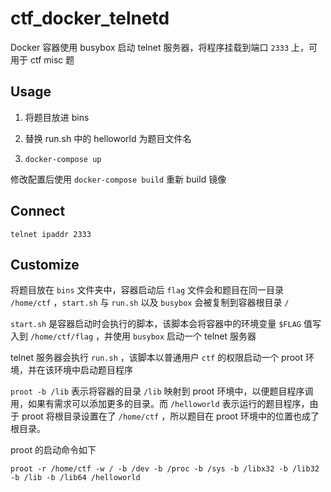# ctf_docker_telnetd

Docker 容器使用 busybox 启动 telnet 服务器，将程序挂载到端口 `2333` 上，可用于 ctf misc 题

## Usage

1. 将题目放进 bins

2. 替换 run.sh 中的 helloworld 为题目文件名

3. `docker-compose up`

修改配置后使用 `docker-compose build` 重新 build 镜像

## Connect

`telnet ipaddr 2333`

## Customize

将题目放在 `bins` 文件夹中，容器启动后 `flag` 文件会和题目在同一目录 `/home/ctf` ，`start.sh` 与 `run.sh` 以及 `busybox` 会被复制到容器根目录 `/`

`start.sh` 是容器启动时会执行的脚本，该脚本会将容器中的环境变量 `$FLAG` 值写入到 `/home/ctf/flag` ，并使用 `busybox` 启动一个 telnet 服务器

telnet 服务器会执行 `run.sh` ，该脚本以普通用户 `ctf` 的权限启动一个 proot 环境，并在该环境中启动题目程序

`proot -b /lib` 表示将容器的目录 `/lib` 映射到 proot 环境中，以便题目程序调用，如果有需求可以添加更多的目录。而 `/helloworld` 表示运行的题目程序，由于 proot 将根目录设置在了 `/home/ctf` ，所以题目在 proot 环境中的位置也成了根目录。

proot 的启动命令如下

`proot -r /home/ctf -w / -b /dev -b /proc -b /sys -b /libx32 -b /lib32 -b /lib -b /lib64 /helloworld`
